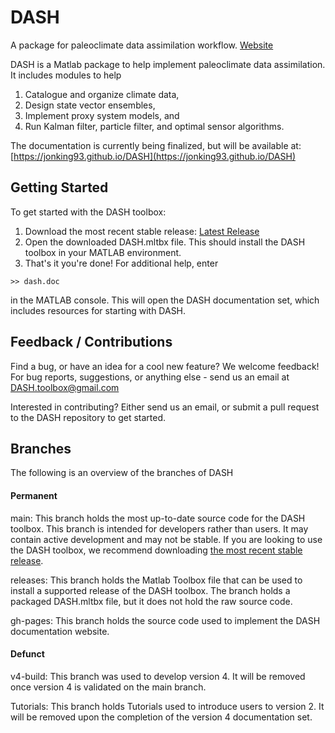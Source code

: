 # DASH
A package for paleoclimate data assimilation workflow.
[Website](https://jonking93.github.io/DASH)

DASH is a Matlab package to help implement paleoclimate data assimilation. It includes modules to help
1. Catalogue and organize climate data, 
2. Design state vector ensembles,
3. Implement proxy system models, and
4. Run Kalman filter, particle filter, and optimal sensor algorithms.

The documentation is currently being finalized, but will be available at: [https://jonking93.github.io/DASH](https://jonking93.github.io/DASH)


## Getting Started

To get started with the DASH toolbox:

1. Download the most recent stable release: [Latest Release](https://github.com/JonKing93/DASH/releases/latest)
2. Open the downloaded DASH.mltbx file. This should install the DASH toolbox in your MATLAB environment.
3. That's it you're done! For additional help, enter
```
>> dash.doc
```
in the MATLAB console. This will open the DASH documentation set, which includes resources for starting with DASH.


## Feedback / Contributions

Find a bug, or have an idea for a cool new feature? We welcome feedback! 
For bug reports, suggestions, or anything else - send us an email at DASH.toolbox@gmail.com

Interested in contributing? Either send us an email, or submit a pull request to the DASH repository to get started.


## Branches
The following is an overview of the branches of DASH

#### Permanent
main: This branch holds the most up-to-date source code for the DASH toolbox. This branch is intended for developers rather than users. It may contain active development and may not be stable. If you are looking to use the DASH toolbox, we recommend downloading [the most recent stable release](https://github.com/JonKing93/DASH/releases/latest).

releases: This branch holds the Matlab Toolbox file that can be used to install a supported release of the DASH toolbox. The branch holds a packaged DASH.mltbx file, but it does not hold the raw source code.

gh-pages: This branch holds the source code used to implement the DASH documentation website.


#### Defunct
v4-build: This branch was used to develop version 4. It will be removed once version 4 is validated on the main branch.

Tutorials: This branch holds Tutorials used to introduce users to version 2. It will be removed upon the completion of the version 4 documentation set.
